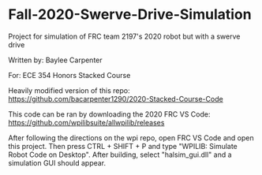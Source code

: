 # Fall-2020-Swerve-Drive-Simulation
Project for simulation of FRC team 2197's 2020 robot but with a swerve drive

Written by: Baylee Carpenter

For: ECE 354 Honors Stacked Course

Heavily modified version of this repo: https://github.com/bacarpenter1290/2020-Stacked-Course-Code

This code can be ran by downloading the 2020 FRC VS Code: https://github.com/wpilibsuite/allwpilib/releases

After following the directions on the wpi repo, open FRC VS Code and open this project. Then press CTRL + SHIFT + P and type "WPILIB: Simulate Robot Code on Desktop". After building, select "halsim_gui.dll" and a simulation GUI should appear.
